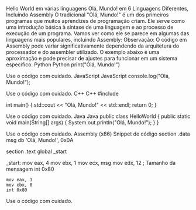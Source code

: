 Hello World em várias linguagens
Olá, Mundo! em 6 Linguagens Diferentes, Incluindo Assembly
O tradicional "Olá, Mundo!" é um dos primeiros programas que muitos aprendizes de programação criam. Ele serve como uma introdução básica à sintaxe de uma linguagem e ao processo de execução de um programa. Vamos ver como ele se parece em algumas das linguagens mais populares, incluindo Assembly:
Observação: O código em Assembly pode variar significativamente dependendo da arquitetura do processador e do assembler utilizado. O exemplo abaixo é uma aproximação e pode precisar de ajustes para funcionar em um sistema específico.
Python
Python
print("Olá, Mundo!")

Use o código com cuidado.
JavaScript
JavaScript
console.log("Olá, Mundo!");

Use o código com cuidado.
C++
C++
#include <iostream>

int main() {
    std::cout << "Olá, Mundo!" << std::endl;
    return 0;
}

Use o código com cuidado.
Java
Java
public class HelloWorld {
    public static void main(String[] args) {
        System.out.println("Olá, Mundo!");
    }
}

Use o código com cuidado.
Assembly (x86)
Snippet de código
section .data
    msg db 'Olá, Mundo!', 0x0A

section .text
    global _start

_start:
    mov eax, 4
    mov ebx, 1
    mov ecx, msg
    mov edx, 12 ; Tamanho da mensagem
    int 0x80

    mov eax, 1
    mov ebx, 0
    int 0x80

Use o código com cuidado.


